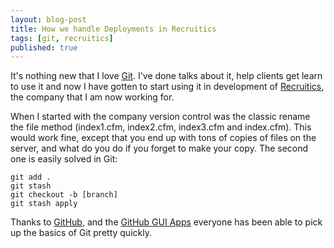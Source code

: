 ```yaml
---
layout: blog-post
title: How we handle Deployments in Recruitics
tags: [git, recruitics]
published: true
---
```


It's nothing new that I love [Git][]. I've done talks about it, help clients get learn to use it and now I have gotten to start using it in development of [Recruitics][], the company that I am now working for.

When I started with the company version control was the classic rename the file method (index1.cfm, index2.cfm, index3.cfm and index.cfm). This would work fine, except that you end up with tons of copies of files on the server, and what do you do if you forget to make your copy. The second one is easily solved in Git:
  
    git add .
    git stash
    git checkout -b [branch]
    git stash apply

Thanks to [GitHub][], and the [GitHub GUI Apps][gitgui] everyone has been able to pick up the basics of Git pretty quickly.

[Git]: http://git-scm.com "Git DVCS"
[Recruitics]: http://recruitics.com "Internet Recruitment Marketing"
[GitHub]: http://github.com/davejlong "Hosted Git with GitHub"
[gitgui]: http://mac.github.com "GitHub for Mac"
